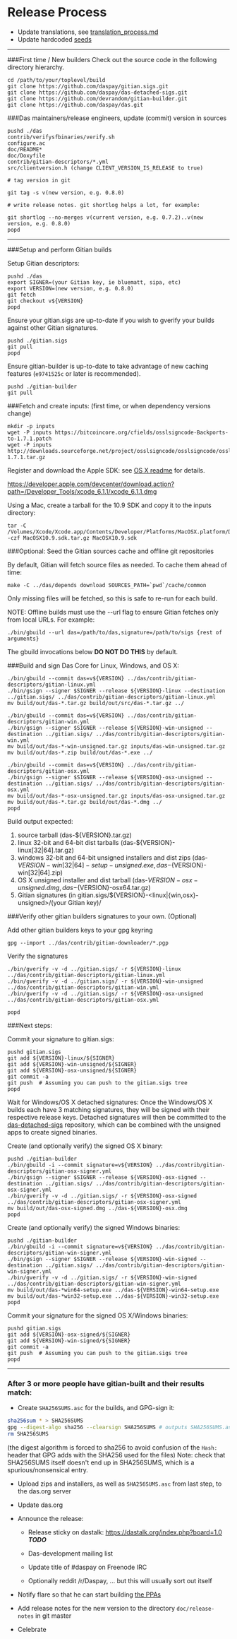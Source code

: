 Release Process
====================

* Update translations, see [translation_process.md](https://github.com/daspay/das/blob/master/doc/translation_process.md#syncing-with-transifex)
* Update hardcoded [seeds](/contrib/seeds)

* * *

###First time / New builders
Check out the source code in the following directory hierarchy.

	cd /path/to/your/toplevel/build
	git clone https://github.com/daspay/gitian.sigs.git
	git clone https://github.com/daspay/das-detached-sigs.git
	git clone https://github.com/devrandom/gitian-builder.git
	git clone https://github.com/daspay/das.git

###Das maintainers/release engineers, update (commit) version in sources

	pushd ./das
	contrib/verifysfbinaries/verify.sh
	configure.ac
	doc/README*
	doc/Doxyfile
	contrib/gitian-descriptors/*.yml
	src/clientversion.h (change CLIENT_VERSION_IS_RELEASE to true)

	# tag version in git

	git tag -s v(new version, e.g. 0.8.0)

	# write release notes. git shortlog helps a lot, for example:

	git shortlog --no-merges v(current version, e.g. 0.7.2)..v(new version, e.g. 0.8.0)
	popd

* * *

###Setup and perform Gitian builds

 Setup Gitian descriptors:

	pushd ./das
	export SIGNER=(your Gitian key, ie bluematt, sipa, etc)
	export VERSION=(new version, e.g. 0.8.0)
	git fetch
	git checkout v${VERSION}
	popd

  Ensure your gitian.sigs are up-to-date if you wish to gverify your builds against other Gitian signatures.

	pushd ./gitian.sigs
	git pull
	popd

  Ensure gitian-builder is up-to-date to take advantage of new caching features (`e9741525c` or later is recommended).

	pushd ./gitian-builder
	git pull

###Fetch and create inputs: (first time, or when dependency versions change)

	mkdir -p inputs
	wget -P inputs https://bitcoincore.org/cfields/osslsigncode-Backports-to-1.7.1.patch
	wget -P inputs http://downloads.sourceforge.net/project/osslsigncode/osslsigncode/osslsigncode-1.7.1.tar.gz

 Register and download the Apple SDK: see [OS X readme](README_osx.txt) for details.

 https://developer.apple.com/devcenter/download.action?path=/Developer_Tools/xcode_6.1.1/xcode_6.1.1.dmg

 Using a Mac, create a tarball for the 10.9 SDK and copy it to the inputs directory:

	tar -C /Volumes/Xcode/Xcode.app/Contents/Developer/Platforms/MacOSX.platform/Developer/SDKs/ -czf MacOSX10.9.sdk.tar.gz MacOSX10.9.sdk

###Optional: Seed the Gitian sources cache and offline git repositories

By default, Gitian will fetch source files as needed. To cache them ahead of time:

	make -C ../das/depends download SOURCES_PATH=`pwd`/cache/common

Only missing files will be fetched, so this is safe to re-run for each build.

NOTE: Offline builds must use the --url flag to ensure Gitian fetches only from local URLs. For example:
```
./bin/gbuild --url das=/path/to/das,signature=/path/to/sigs {rest of arguments}
```
The gbuild invocations below <b>DO NOT DO THIS</b> by default.

###Build and sign Das Core for Linux, Windows, and OS X:

	./bin/gbuild --commit das=v${VERSION} ../das/contrib/gitian-descriptors/gitian-linux.yml
	./bin/gsign --signer $SIGNER --release ${VERSION}-linux --destination ../gitian.sigs/ ../das/contrib/gitian-descriptors/gitian-linux.yml
	mv build/out/das-*.tar.gz build/out/src/das-*.tar.gz ../

	./bin/gbuild --commit das=v${VERSION} ../das/contrib/gitian-descriptors/gitian-win.yml
	./bin/gsign --signer $SIGNER --release ${VERSION}-win-unsigned --destination ../gitian.sigs/ ../das/contrib/gitian-descriptors/gitian-win.yml
	mv build/out/das-*-win-unsigned.tar.gz inputs/das-win-unsigned.tar.gz
	mv build/out/das-*.zip build/out/das-*.exe ../

	./bin/gbuild --commit das=v${VERSION} ../das/contrib/gitian-descriptors/gitian-osx.yml
	./bin/gsign --signer $SIGNER --release ${VERSION}-osx-unsigned --destination ../gitian.sigs/ ../das/contrib/gitian-descriptors/gitian-osx.yml
	mv build/out/das-*-osx-unsigned.tar.gz inputs/das-osx-unsigned.tar.gz
	mv build/out/das-*.tar.gz build/out/das-*.dmg ../
	popd

  Build output expected:

  1. source tarball (das-${VERSION}.tar.gz)
  2. linux 32-bit and 64-bit dist tarballs (das-${VERSION}-linux[32|64].tar.gz)
  3. windows 32-bit and 64-bit unsigned installers and dist zips (das-${VERSION}-win[32|64]-setup-unsigned.exe, das-${VERSION}-win[32|64].zip)
  4. OS X unsigned installer and dist tarball (das-${VERSION}-osx-unsigned.dmg, das-${VERSION}-osx64.tar.gz)
  5. Gitian signatures (in gitian.sigs/${VERSION}-<linux|{win,osx}-unsigned>/(your Gitian key)/

###Verify other gitian builders signatures to your own. (Optional)

  Add other gitian builders keys to your gpg keyring

	gpg --import ../das/contrib/gitian-downloader/*.pgp

  Verify the signatures

	./bin/gverify -v -d ../gitian.sigs/ -r ${VERSION}-linux ../das/contrib/gitian-descriptors/gitian-linux.yml
	./bin/gverify -v -d ../gitian.sigs/ -r ${VERSION}-win-unsigned ../das/contrib/gitian-descriptors/gitian-win.yml
	./bin/gverify -v -d ../gitian.sigs/ -r ${VERSION}-osx-unsigned ../das/contrib/gitian-descriptors/gitian-osx.yml

	popd

###Next steps:

Commit your signature to gitian.sigs:

	pushd gitian.sigs
	git add ${VERSION}-linux/${SIGNER}
	git add ${VERSION}-win-unsigned/${SIGNER}
	git add ${VERSION}-osx-unsigned/${SIGNER}
	git commit -a
	git push  # Assuming you can push to the gitian.sigs tree
	popd

  Wait for Windows/OS X detached signatures:
	Once the Windows/OS X builds each have 3 matching signatures, they will be signed with their respective release keys.
	Detached signatures will then be committed to the [das-detached-sigs](https://github.com/daspay/das-detached-sigs) repository, which can be combined with the unsigned apps to create signed binaries.

  Create (and optionally verify) the signed OS X binary:

	pushd ./gitian-builder
	./bin/gbuild -i --commit signature=v${VERSION} ../das/contrib/gitian-descriptors/gitian-osx-signer.yml
	./bin/gsign --signer $SIGNER --release ${VERSION}-osx-signed --destination ../gitian.sigs/ ../das/contrib/gitian-descriptors/gitian-osx-signer.yml
	./bin/gverify -v -d ../gitian.sigs/ -r ${VERSION}-osx-signed ../das/contrib/gitian-descriptors/gitian-osx-signer.yml
	mv build/out/das-osx-signed.dmg ../das-${VERSION}-osx.dmg
	popd

  Create (and optionally verify) the signed Windows binaries:

	pushd ./gitian-builder
	./bin/gbuild -i --commit signature=v${VERSION} ../das/contrib/gitian-descriptors/gitian-win-signer.yml
	./bin/gsign --signer $SIGNER --release ${VERSION}-win-signed --destination ../gitian.sigs/ ../das/contrib/gitian-descriptors/gitian-win-signer.yml
	./bin/gverify -v -d ../gitian.sigs/ -r ${VERSION}-win-signed ../das/contrib/gitian-descriptors/gitian-win-signer.yml
	mv build/out/das-*win64-setup.exe ../das-${VERSION}-win64-setup.exe
	mv build/out/das-*win32-setup.exe ../das-${VERSION}-win32-setup.exe
	popd

Commit your signature for the signed OS X/Windows binaries:

	pushd gitian.sigs
	git add ${VERSION}-osx-signed/${SIGNER}
	git add ${VERSION}-win-signed/${SIGNER}
	git commit -a
	git push  # Assuming you can push to the gitian.sigs tree
	popd

-------------------------------------------------------------------------

### After 3 or more people have gitian-built and their results match:

- Create `SHA256SUMS.asc` for the builds, and GPG-sign it:
```bash
sha256sum * > SHA256SUMS
gpg --digest-algo sha256 --clearsign SHA256SUMS # outputs SHA256SUMS.asc
rm SHA256SUMS
```
(the digest algorithm is forced to sha256 to avoid confusion of the `Hash:` header that GPG adds with the SHA256 used for the files)
Note: check that SHA256SUMS itself doesn't end up in SHA256SUMS, which is a spurious/nonsensical entry.

- Upload zips and installers, as well as `SHA256SUMS.asc` from last step, to the das.org server

- Update das.org

- Announce the release:

  - Release sticky on dastalk: https://dastalk.org/index.php?board=1.0 ***TODO***

  - Das-development mailing list

  - Update title of #daspay on Freenode IRC

  - Optionally reddit /r/Daspay, ... but this will usually sort out itself

- Notify flare so that he can start building [the PPAs](https://launchpad.net/~das.org/+archive/ubuntu/das)

- Add release notes for the new version to the directory `doc/release-notes` in git master

- Celebrate
